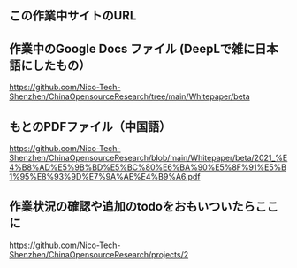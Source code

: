## この作業中サイトのURL



##  作業中のGoogle Docs ファイル (DeepLで雑に日本語にしたもの）

https://github.com/Nico-Tech-Shenzhen/ChinaOpensourceResearch/tree/main/Whitepaper/beta

## もとのPDFファイル（中国語）

https://github.com/Nico-Tech-Shenzhen/ChinaOpensourceResearch/blob/main/Whitepaper/beta/2021_%E4%B8%AD%E5%9B%BD%E5%BC%80%E6%BA%90%E5%8F%91%E5%B1%95%E8%93%9D%E7%9A%AE%E4%B9%A6.pdf

## 作業状況の確認や追加のtodoをおもいついたらここに

https://github.com/Nico-Tech-Shenzhen/ChinaOpensourceResearch/projects/2
